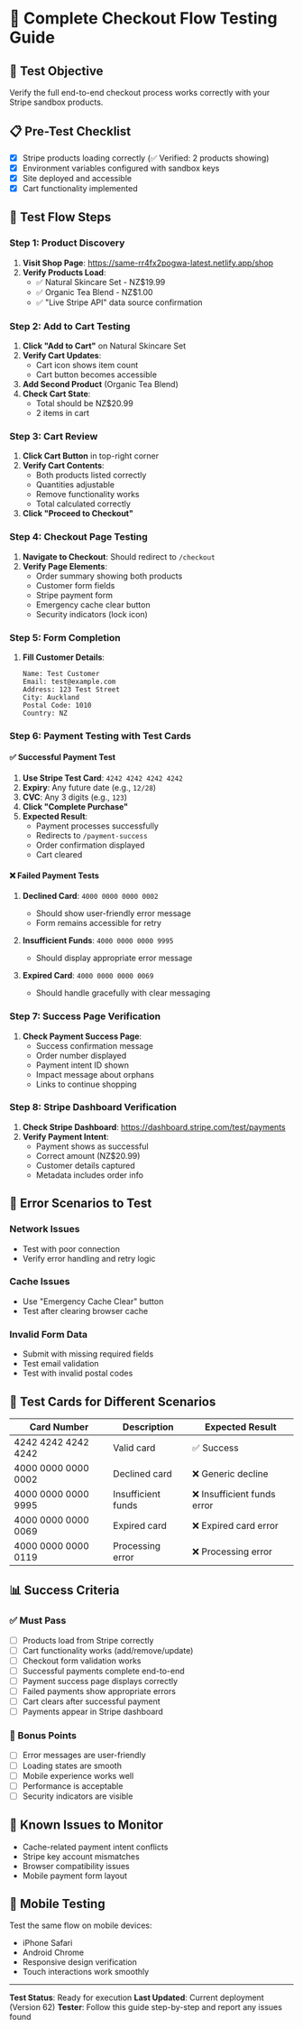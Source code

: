 # 🧪 Complete Checkout Flow Testing Guide

## 🎯 Test Objective
Verify the full end-to-end checkout process works correctly with your Stripe sandbox products.

## 📋 Pre-Test Checklist
- [x] Stripe products loading correctly (✅ Verified: 2 products showing)
- [x] Environment variables configured with sandbox keys
- [x] Site deployed and accessible
- [x] Cart functionality implemented

## 🔄 Test Flow Steps

### Step 1: Product Discovery
1. **Visit Shop Page**: https://same-rr4fx2pogwa-latest.netlify.app/shop
2. **Verify Products Load**:
   - ✅ Natural Skincare Set - NZ$19.99
   - ✅ Organic Tea Blend - NZ$1.00
   - ✅ "Live Stripe API" data source confirmation

### Step 2: Add to Cart Testing
1. **Click "Add to Cart"** on Natural Skincare Set
2. **Verify Cart Updates**:
   - Cart icon shows item count
   - Cart button becomes accessible
3. **Add Second Product** (Organic Tea Blend)
4. **Check Cart State**:
   - Total should be NZ$20.99
   - 2 items in cart

### Step 3: Cart Review
1. **Click Cart Button** in top-right corner
2. **Verify Cart Contents**:
   - Both products listed correctly
   - Quantities adjustable
   - Remove functionality works
   - Total calculated correctly
3. **Click "Proceed to Checkout"**

### Step 4: Checkout Page Testing
1. **Navigate to Checkout**: Should redirect to `/checkout`
2. **Verify Page Elements**:
   - Order summary showing both products
   - Customer form fields
   - Stripe payment form
   - Emergency cache clear button
   - Security indicators (lock icon)

### Step 5: Form Completion
1. **Fill Customer Details**:
   ```
   Name: Test Customer
   Email: test@example.com
   Address: 123 Test Street
   City: Auckland
   Postal Code: 1010
   Country: NZ
   ```

### Step 6: Payment Testing with Test Cards

#### ✅ Successful Payment Test
1. **Use Stripe Test Card**: `4242 4242 4242 4242`
2. **Expiry**: Any future date (e.g., `12/28`)
3. **CVC**: Any 3 digits (e.g., `123`)
4. **Click "Complete Purchase"**
5. **Expected Result**:
   - Payment processes successfully
   - Redirects to `/payment-success`
   - Order confirmation displayed
   - Cart cleared

#### ❌ Failed Payment Tests
1. **Declined Card**: `4000 0000 0000 0002`
   - Should show user-friendly error message
   - Form remains accessible for retry

2. **Insufficient Funds**: `4000 0000 0000 9995`
   - Should display appropriate error message

3. **Expired Card**: `4000 0000 0000 0069`
   - Should handle gracefully with clear messaging

### Step 7: Success Page Verification
1. **Check Payment Success Page**:
   - Success confirmation message
   - Order number displayed
   - Payment intent ID shown
   - Impact message about orphans
   - Links to continue shopping

### Step 8: Stripe Dashboard Verification
1. **Check Stripe Dashboard**: https://dashboard.stripe.com/test/payments
2. **Verify Payment Intent**:
   - Payment shows as successful
   - Correct amount (NZ$20.99)
   - Customer details captured
   - Metadata includes order info

## 🚨 Error Scenarios to Test

### Network Issues
- Test with poor connection
- Verify error handling and retry logic

### Cache Issues
- Use "Emergency Cache Clear" button
- Test after clearing browser cache

### Invalid Form Data
- Submit with missing required fields
- Test email validation
- Test with invalid postal codes

## 🔧 Test Cards for Different Scenarios

| Card Number | Description | Expected Result |
|-------------|-------------|-----------------|
| 4242 4242 4242 4242 | Valid card | ✅ Success |
| 4000 0000 0000 0002 | Declined card | ❌ Generic decline |
| 4000 0000 0000 9995 | Insufficient funds | ❌ Insufficient funds error |
| 4000 0000 0000 0069 | Expired card | ❌ Expired card error |
| 4000 0000 0000 0119 | Processing error | ❌ Processing error |

## 📊 Success Criteria

### ✅ Must Pass
- [ ] Products load from Stripe correctly
- [ ] Cart functionality works (add/remove/update)
- [ ] Checkout form validation works
- [ ] Successful payments complete end-to-end
- [ ] Payment success page displays correctly
- [ ] Failed payments show appropriate errors
- [ ] Cart clears after successful payment
- [ ] Payments appear in Stripe dashboard

### 🎯 Bonus Points
- [ ] Error messages are user-friendly
- [ ] Loading states are smooth
- [ ] Mobile experience works well
- [ ] Performance is acceptable
- [ ] Security indicators are visible

## 🐛 Known Issues to Monitor
- Cache-related payment intent conflicts
- Stripe key account mismatches
- Browser compatibility issues
- Mobile payment form layout

## 📱 Mobile Testing
Test the same flow on mobile devices:
- iPhone Safari
- Android Chrome
- Responsive design verification
- Touch interactions work smoothly

---

**Test Status**: Ready for execution
**Last Updated**: Current deployment (Version 62)
**Tester**: Follow this guide step-by-step and report any issues found
